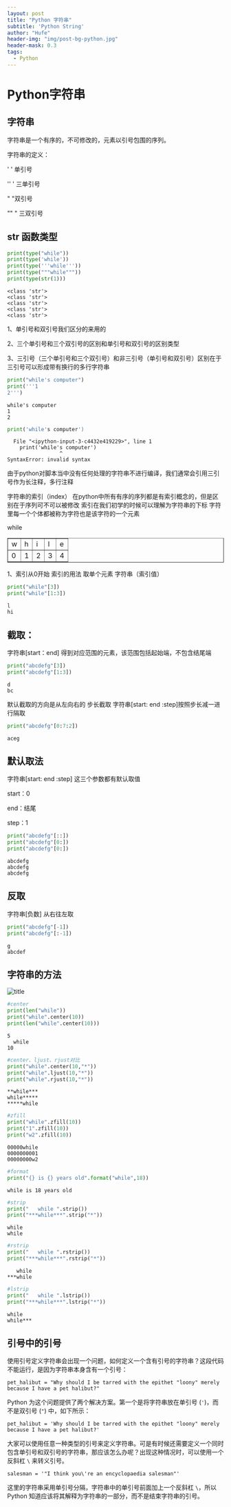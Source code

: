 ```yaml
---
layout: post
title: "Python 字符串"
subtitle: 'Python String'
author: "Hufe"
header-img: "img/post-bg-python.jpg"
header-mask: 0.3
tags:
  - Python
---
```

# Python字符串

## 字符串
字符串是一个有序的，不可修改的，元素以引号包围的序列。

字符串的定义：

' ' 单引号

'' ' 三单引号

" "双引号

"" " 三双引号

## str 函数类型


```python
print(type("while"))
print(type('while'))
print(type('''while'''))
print(type("""while"""))
print(type(str(1)))	  
```

    <class 'str'>
    <class 'str'>
    <class 'str'>
    <class 'str'>
    <class 'str'>


1、单引号和双引号我们区分的来用的

2、三个单引号和三个双引号的区别和单引号和双引号的区别类型

3、三引号（三个单引号和三个双引号）和非三引号（单引号和双引号）区别在于
三引号可以形成带有换行的多行字符串



```python
print("while's computer")
print('''1
2''')
```

    while's computer
    1
    2



```python
print('while's computer')
```


      File "<ipython-input-3-c4432e419229>", line 1
        print('while's computer')
                     ^
    SyntaxError: invalid syntax



由于python对脚本当中没有任何处理的字符串不进行编译，我们通常会引用三引号作为长注释，多行注释

字符串的索引（index）
在python中所有有序的序列都是有索引概念的，但是区别在于序列可不可以被修改
索引在我们初学的时候可以理解为字符串的下标
字符里每一个个体都被称为字符也是该字符的一个元素

while
<table border="1">
    <tr>
        <td>w</td>
        <td>h</td>
        <td>i</td>
        <td>l</td>
        <td>e</td>
    </tr>
    <tr>
        <td>0</td>
        <td>1</td>
        <td>2</td>
        <td>3</td>
        <td>4</td>
    </tr>
</table>

1、索引从0开始
索引的用法
取单个元素
字符串（索引值）



```python
print("while"[3])
print("while"[1:3])	 
```

    l
    hi


## 截取：

字符串[start：end] 得到对应范围的元素，该范围包括起始端，不包含结尾端



```python
print("abcdefg"[3])
print("abcdefg"[1:3])	
```

    d
    bc


默认截取的方向是从左向右的
步长截取
字符串[start: end :step]按照步长减一进行隔取



```python
print("abcdefg"[0:7:2])	 
```

    aceg


## 默认取法
字符串[start: end :step] 这三个参数都有默认取值

start：0

end：结尾

step：1


```python
print("abcdefg"[::])
print("abcdefg"[0:])
print("abcdefg"[0:])
```

    abcdefg
    abcdefg
    abcdefg


## 反取
字符串[负数] 从右往左取	


```python
print("abcdefg"[-1])
print("abcdefg"[:-1])
```

    g
    abcdef


## 字符串的方法
![title](https://raw.githubusercontent.com/huifeng09/GitNote-Images/master/gitnote/2019/03/12/1552405958642-1552405958648.png)


```python
#center
print(len("while"))
print("while".center(10))
print(len("while".center(10)))	 
```

    5
      while   
    10



```python
#center、ljust、rjust对比
print("while".center(10,"*"))
print("while".ljust(10,"*"))
print("while".rjust(10,"*"))
```

    **while***
    while*****
    *****while



```python
#zfill
print("while".zfill(10))
print("1".zfill(10))
print("w2".zfill(10))	 
```

    00000while
    0000000001
    00000000w2



```python
#format
print("{} is {} years old".format("while",18))
```

    while is 18 years old



```python
#strip
print("   while ".strip())
print("***while***".strip("*"))	 

```

    while
    while



```python
#rstrip
print("   while ".rstrip())
print("***while***".rstrip("*"))	 
```

       while
    ***while



```python
#lstrip
print("   while ".lstrip())
print("***while***".lstrip("*"))
```

    while 
    while***


## 引号中的引号
使用引号定义字符串会出现一个问题，如何定义一个含有引号的字符串？这段代码不能运行，是因为字符串本身含有一个引号：

`pet_halibut = "Why should I be tarred with the epithet "loony" merely because I have a pet halibut?" `

Python 为这个问题提供了两个解决方案。第一个是将字符串放在单引号 (`'`)，而不是双引号 (`"`) 中，如下所示：

`pet_halibut = 'Why should I be tarred with the epithet "loony" merely because I have a pet halibut?' `

大家可以使用任意一种类型的引号来定义字符串。可是有时候还需要定义一个同时包含单引号和双引号的字符串，那应该怎么办呢？出现这种情况时，可以使用一个反斜杠 `\` 来转义引号。

`salesman = '"I think you\'re an encyclopaedia salesman"'`

这里的字符串采用单引号分隔，字符串中的单引号前面加上一个反斜杠 `\`，所以 Python 知道应该将其解释为字符串的一部分，而不是结束字符串的引号。
